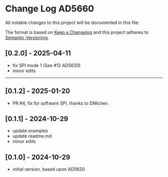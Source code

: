# Change Log AD5660

All notable changes to this project will be documented in this file.

The format is based on [Keep a Changelog](http://keepachangelog.com/)
and this project adheres to [Semantic Versioning](http://semver.org/).


## [0.2.0] - 2025-04-11
- fix SPI mode 1 (See #12 AD5620)
- minor edits

----

## [0.1.2] - 2025-01-20
- PR #4, fix for software SPI, thanks to DMichev.


## [0.1.1] - 2024-10-29
- update examples
- update readme.md
- minor edits

## [0.1.0] - 2024-10-29
- initial version, based upon AD5620

